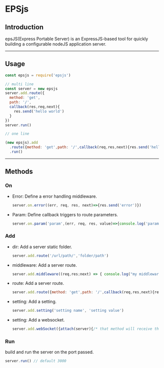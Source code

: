 # EPSjs

## Introduction

epsJS(Express Portable Server) is an ExpressJS-based tool for quickly building a configurable nodeJS application server.

---
## Usage

  ```js
  const epsjs = require('epsjs')

  // multi line
  const server = new epsjs
  server.add.route({
    method: 'get',
    path: '/',
    callback(res,req,next){
      res.send('hello world')
    }
  })
  server.run()

  // one line

  (new epsjs).add
    .route({method: 'get',path: '/',callback(req,res,next){res.send('hello world')}})
    .run()
  ```

---
## Methods

### On
  - Error: Define a error handling middleware. 
    ```js
    server.on.error((err, req, res, next)=>{res.send('error')})
    ```
  - Param: Define callback triggers to route parameters. 
    ```js
    server.on.param('param',(err, req, res, value)=>{console.log('param => ',value)})
    ```


### Add
  - dir: Add a server static folder.
    ```js
    server.add.route('/url/path/','folder/path')
    ```
  - middleware: Add a server route.
    ```js
    server.add.middleware((req,res;next) => { console.log("my middleware") })
    ```
  - route: Add a server route.
    ```js
    server.add.route({method: 'get',path: '/',callback(req,res,next){res.send('hello world')}})
    ```
  - setting: Add a setting.
    ```js
    server.add.setting('setting name', 'setting value')
    ```
  - setting: Add a websocket.
    ```js
    server.add.webSocket({attach(server){/* that method will receive the http server object */}}) 
    ```

### Run
  build and run the server on the port passed.
  ```js
  server.run() // default 3000
  ```

